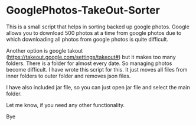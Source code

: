 # GooglePhotos-TakeOut-Sorter

This is a small script that helps in sorting backed up google photos. Google allows you to download 500 photos at a time from
google photos due to which downloading all photos from google photos is quite difficult. 

Another option is google takout (https://takeout.google.com/settings/takeout#) but it makes too many folders. There is a folder for 
almost every date. So managing photos become difficult. I have wrote this script for this. It just moves all files from inner folders
to outer folder and removes json files.

I have also included jar file, so you can just open jar file and select the main folder.

Let me know, if you need any other functionality.

Bye


